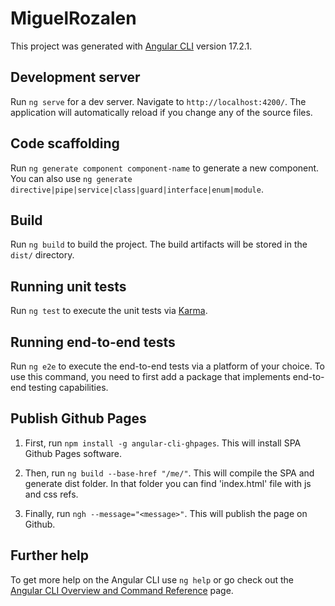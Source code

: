 # MiguelRozalen

This project was generated with [Angular CLI](https://github.com/angular/angular-cli) version 17.2.1.

## Development server

Run `ng serve` for a dev server. Navigate to `http://localhost:4200/`. The application will automatically reload if you change any of the source files.

## Code scaffolding

Run `ng generate component component-name` to generate a new component. You can also use `ng generate directive|pipe|service|class|guard|interface|enum|module`.

## Build

Run `ng build` to build the project. The build artifacts will be stored in the `dist/` directory.

## Running unit tests

Run `ng test` to execute the unit tests via [Karma](https://karma-runner.github.io).

## Running end-to-end tests

Run `ng e2e` to execute the end-to-end tests via a platform of your choice. To use this command, you need to first add a package that implements end-to-end testing capabilities.

## Publish Github Pages

1. First, run `npm install -g angular-cli-ghpages`. This will install SPA Github Pages software.

2. Then, run `ng build --base-href "/me/"`. This will compile the SPA and generate dist folder. In that folder you can find 'index.html' file with js and css refs.

3. Finally, run `ngh --message="<message>"`. This will publish the page on Github.

## Further help

To get more help on the Angular CLI use `ng help` or go check out the [Angular CLI Overview and Command Reference](https://angular.io/cli) page.
